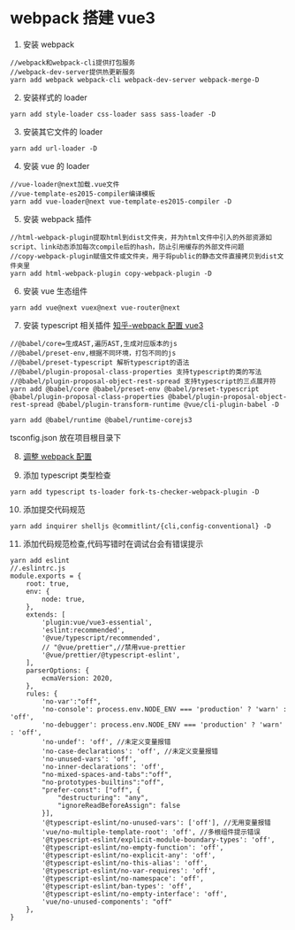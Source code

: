 # webpack 搭建 vue3

1. 安装 webpack

```
//webpack和webpack-cli提供打包服务
//webpack-dev-server提供热更新服务
yarn add webpack webpack-cli webpack-dev-server webpack-merge-D
```

2. 安装样式的 loader

```
yarn add style-loader css-loader sass sass-loader -D
```

3. 安装其它文件的 loader

```
yarn add url-loader -D
```

4. 安装 vue 的 loader

```
//vue-loader@next加载.vue文件
//vue-template-es2015-compiler编译模板
yarn add vue-loader@next vue-template-es2015-compiler -D
```

5. 安装 webpack 插件

```
//html-webpack-plugin提取html到dist文件夹，并为html文件中引入的外部资源如script、link动态添加每次compile后的hash，防止引用缓存的外部文件问题
//copy-webpack-plugin赋值文件或文件夹，用于将public的静态文件直接拷贝到dist文件夹里
yarn add html-webpack-plugin copy-webpack-plugin -D

```

6. 安装 vue 生态组件

```
yarn add vue@next vuex@next vue-router@next
```

7. 安装 typescript 相关插件
   [知乎-webpack 配置 vue3](https://zhuanlan.zhihu.com/p/59023070)

```
//@babel/core=生成AST,遍历AST,生成对应版本的js
//@babel/preset-env,根据不同环境，打包不同的js
//@babel/preset-typescript 解析typescript的语法
//@babel/plugin-proposal-class-properties 支持typescript的类的写法
//@babel/plugin-proposal-object-rest-spread 支持typescript的三点展开符
yarn add @babel/core @babel/preset-env @babel/preset-typescript @babel/plugin-proposal-class-properties @babel/plugin-proposal-object-rest-spread @babel/plugin-transform-runtime @vue/cli-plugin-babel -D

yarn add @babel/runtime @babel/runtime-corejs3
```

tsconfig.json 放在项目根目录下

8. [调整 webpack 配置](https://segmentfault.com/a/1190000014804826)

9. 添加 typescript 类型检查

```
yarn add typescript ts-loader fork-ts-checker-webpack-plugin -D
```

10. 添加提交代码规范

```
yarn add inquirer shelljs @commitlint/{cli,config-conventional} -D
```

11. 添加代码规范检查,代码写错时在调试台会有错误提示

```
yarn add eslint
//.eslintrc.js
module.exports = {
	root: true,
	env: {
		node: true,
	},
	extends: [
		'plugin:vue/vue3-essential',
		'eslint:recommended',
		'@vue/typescript/recommended',
		// "@vue/prettier",//禁用vue-prettier
		'@vue/prettier/@typescript-eslint',
	],
	parserOptions: {
		ecmaVersion: 2020,
	},
	rules: {
		'no-var':"off",
		'no-console': process.env.NODE_ENV === 'production' ? 'warn' : 'off',
		'no-debugger': process.env.NODE_ENV === 'production' ? 'warn' : 'off',
		'no-undef': 'off', //未定义变量报错
		'no-case-declarations': 'off', //未定义变量报错
		'no-unused-vars': 'off',
		'no-inner-declarations': 'off',
		"no-mixed-spaces-and-tabs":"off",
		"no-prototypes-builtins":"off",
		"prefer-const": ["off", {
			"destructuring": "any",
			"ignoreReadBeforeAssign": false
		}],
		'@typescript-eslint/no-unused-vars': ['off'], //无用变量报错
		'vue/no-multiple-template-root': 'off', //多根组件提示错误
		'@typescript-eslint/explicit-module-boundary-types': 'off',
		'@typescript-eslint/no-empty-function': 'off',
		'@typescript-eslint/no-explicit-any': 'off',
		'@typescript-eslint/no-this-alias': 'off',
		'@typescript-eslint/no-var-requires': 'off',
		'@typescript-eslint/no-namespace': 'off',
		'@typescript-eslint/ban-types': 'off',
		'@typescript-eslint/no-empty-interface': 'off',
		'vue/no-unused-components': "off"
	},
}

```
